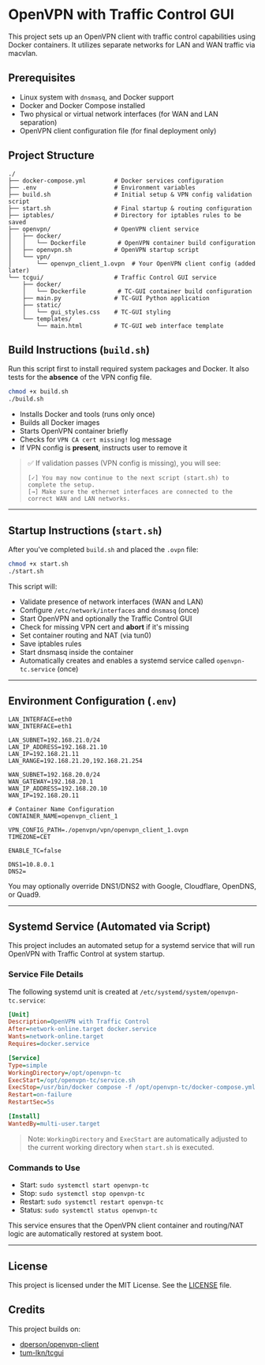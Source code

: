 # OpenVPN with Traffic Control GUI

This project sets up an OpenVPN client with traffic control capabilities using Docker containers. It utilizes separate networks for LAN and WAN traffic via macvlan.

## Prerequisites

* Linux system with `dnsmasq`, and Docker support
* Docker and Docker Compose installed
* Two physical or virtual network interfaces (for WAN and LAN separation)
* OpenVPN client configuration file (for final deployment only)

## Project Structure

```
./
├── docker-compose.yml        # Docker services configuration
├── .env                      # Environment variables
├── build.sh                  # Initial setup & VPN config validation script
├── start.sh                  # Final startup & routing configuration
├── iptables/                 # Directory for iptables rules to be saved
├── openvpn/                  # OpenVPN client service
│   ├── docker/
│   │   └── Dockerfile         # OpenVPN container build configuration
│   ├── openvpn.sh            # OpenVPN startup script
│   └── vpn/
│       └── openvpn_client_1.ovpn  # Your OpenVPN client config (added later)
└── tcgui/                    # Traffic Control GUI service
    ├── docker/
    │   └── Dockerfile         # TC-GUI container build configuration
    ├── main.py               # TC-GUI Python application
    ├── static/
    │   └── gui_styles.css    # TC-GUI styling
    └── templates/
        └── main.html         # TC-GUI web interface template
```

## Build Instructions (`build.sh`)

Run this script first to install required system packages and Docker. It also tests for the **absence** of the VPN config file.

```bash
chmod +x build.sh
./build.sh
```

* Installs Docker and tools (runs only once)
* Builds all Docker images
* Starts OpenVPN container briefly
* Checks for `VPN CA cert missing!` log message
* If VPN config is **present**, instructs user to remove it

> ✅ If validation passes (VPN config is missing), you will see:
>
> ```
> [✓] You may now continue to the next script (start.sh) to complete the setup.
> [→] Make sure the ethernet interfaces are connected to the correct WAN and LAN networks.
> ```

---

## Startup Instructions (`start.sh`)

After you've completed `build.sh` and placed the `.ovpn` file:

```bash
chmod +x start.sh
./start.sh
```

This script will:

* Validate presence of network interfaces (WAN and LAN)
* Configure `/etc/network/interfaces` and `dnsmasq` (once)
* Start OpenVPN and optionally the Traffic Control GUI
* Check for missing VPN cert and **abort** if it's missing
* Set container routing and NAT (via tun0)
* Save iptables rules
* Start dnsmasq inside the container
* Automatically creates and enables a systemd service called `openvpn-tc.service` (once)

---

## Environment Configuration (`.env`)

```dotenv
LAN_INTERFACE=eth0
WAN_INTERFACE=eth1

LAN_SUBNET=192.168.21.0/24
LAN_IP_ADDRESS=192.168.21.10
LAN_IP=192.168.21.11
LAN_RANGE=192.168.21.20,192.168.21.254

WAN_SUBNET=192.168.20.0/24
WAN_GATEWAY=192.168.20.1
WAN_IP_ADDRESS=192.168.20.10
WAN_IP=192.168.20.11

# Container Name Configuration
CONTAINER_NAME=openvpn_client_1

VPN_CONFIG_PATH=./openvpn/vpn/openvpn_client_1.ovpn
TIMEZONE=CET

ENABLE_TC=false

DNS1=10.8.0.1
DNS2=
```

You may optionally override DNS1/DNS2 with Google, Cloudflare, OpenDNS, or Quad9.

---

## Systemd Service (Automated via Script)

This project includes an automated setup for a systemd service that will run OpenVPN with Traffic Control at system startup.

### Service File Details

The following systemd unit is created at `/etc/systemd/system/openvpn-tc.service`:

```ini
[Unit]
Description=OpenVPN with Traffic Control
After=network-online.target docker.service
Wants=network-online.target
Requires=docker.service

[Service]
Type=simple
WorkingDirectory=/opt/openvpn-tc
ExecStart=/opt/openvpn-tc/service.sh
ExecStop=/usr/bin/docker compose -f /opt/openvpn-tc/docker-compose.yml down
Restart=on-failure
RestartSec=5s

[Install]
WantedBy=multi-user.target
```

> Note: `WorkingDirectory` and `ExecStart` are automatically adjusted to the current working directory when `start.sh` is executed.

### Commands to Use

- Start: `sudo systemctl start openvpn-tc`
- Stop: `sudo systemctl stop openvpn-tc`
- Restart: `sudo systemctl restart openvpn-tc`
- Status: `sudo systemctl status openvpn-tc`

This service ensures that the OpenVPN client container and routing/NAT logic are automatically restored at system boot.

---

## License

This project is licensed under the MIT License. See the [LICENSE](LICENSE) file.

## Credits

This project builds on:

* [dperson/openvpn-client](https://github.com/dperson/openvpn-client)
* [tum-lkn/tcgui](https://github.com/tum-lkn/tcgui)
